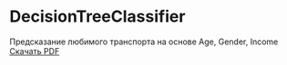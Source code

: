 # DecisionTreeClassifier
Предсказание любимого транспорта на основе Age, Gender, Income
     [Скачать PDF](./Colab.pdf)
     
